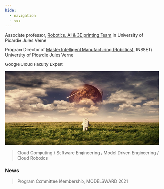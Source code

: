 ```yaml
---
hide:
  - navigation
  - toc
---
```


Associate professor, [Robotics, AI & 3D printing Team](https://www.crispi-upjv.fr/) in University of Picardie Jules Verne


Program Director of [Master Intelligent Manufacturing (Robotics)](https://www.master-robotique.fr/), INSSET/ University of Picardie Jules Verne


Google Cloud Faculty Expert

![Robot](img/bandeau.jpg)

> Cloud Computing / Software Engineering / Model Driven Engineering / Cloud Robotics

### News
> Program Committee Membership, MODELSWARD 2021